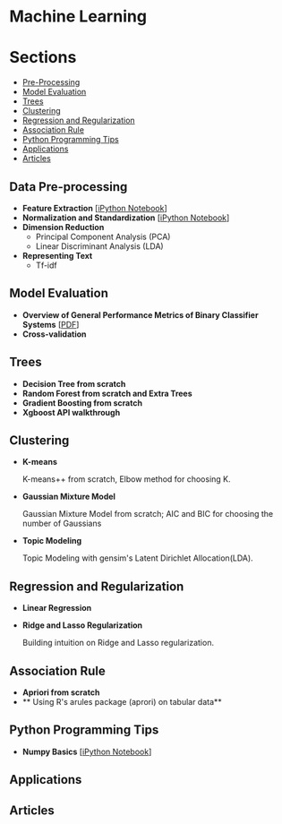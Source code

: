 # Machine Learning

# Sections
- [Pre-Processing](#data-pre-processing)
- [Model Evaluation](#model-evaluation)
- [Trees](#trees)
- [Clustering](#clustering)
- [Regression and Regularization](#Regression-and-Regularization)
- [Association Rule](#association-rule)
- [Python Programming Tips](#python-programming-tips)
- [Applications](#applications)
- [Articles](#articles)

## Data Pre-processing
- **Feature Extraction** [[iPython Notebook](https://github.com/rliiu/Machine_Learning_Notes/blob/master/FeatureExtraction/EncodingCategoricalFeatures%20.ipynb)]
- **Normalization and Standardization** [[iPython Notebook](https://github.com/rliiu/Machine_Learning_Notes/blob/master/FeatureExtraction/Normalization%20and%20Standardization.ipynb)]
- **Dimension Reduction**
	- Principal Component Analysis (PCA) 
	- Linear Discriminant Analysis (LDA) 
- **Representing Text**
	- Tf-idf

## Model Evaluation
-  **Overview of General Performance Metrics of Binary Classifier Systems** [[PDF](http://arxiv.org/pdf/1410.5330.pdf)]
- **Cross-validation**

## Trees
- **Decision Tree from scratch** 
- **Random Forest from scratch and Extra Trees**
- **Gradient Boosting from scratch**
- **Xgboost API walkthrough**

## Clustering
- **K-means** 
 	
	K-means++ from scratch, Elbow method for choosing K.
-  **Gaussian Mixture Model** 
	
	Gaussian Mixture Model from scratch; AIC and BIC for choosing the number of Gaussians
- **Topic Modeling**
	
	Topic Modeling with gensim's Latent Dirichlet Allocation(LDA).

## Regression and Regularization
- **Linear Regression**
- **Ridge and Lasso Regularization**
	
	Building intuition on Ridge and Lasso regularization.

## Association Rule
- **Apriori from scratch**
- ** Using R's arules package (aprori) on tabular data**

## Python Programming Tips
- **Numpy Basics** [[iPython Notebook](https://github.com/rliiu/Machine_Learning_Notes/blob/master/Python/Numpy_basics.ipynb)]

## Applications

## Articles




